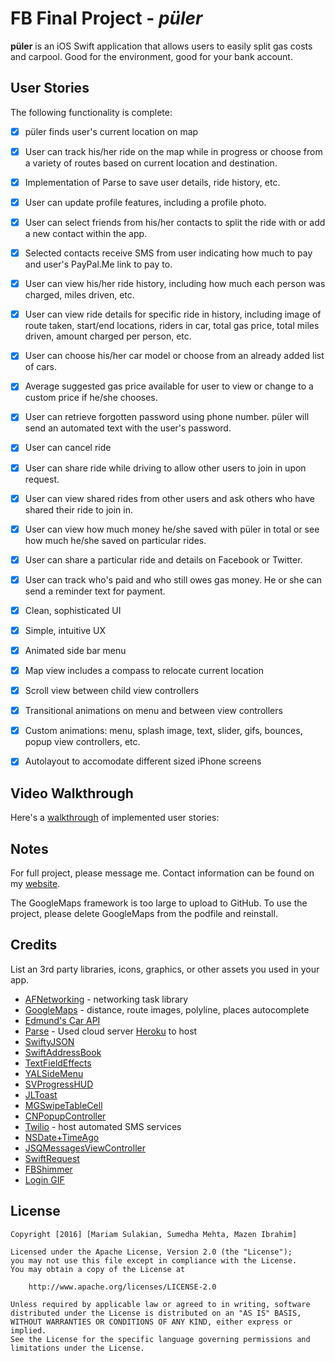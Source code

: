 

# FB Final Project - *püler*

**püler** is an iOS Swift application that allows users to easily split gas costs and carpool. Good for the environment, good for your bank account.

## User Stories

The following functionality is complete:

- [x] püler finds user's current location on map
- [x] User can track his/her ride on the map while in progress or choose from a variety of routes based on current location and destination.
- [x] Implementation of Parse to save user details, ride history, etc.
- [x] User can update profile features, including a profile photo.
- [x] User can select friends from his/her contacts to split the ride with or add a new contact within the app.
- [x] Selected contacts receive SMS from user indicating how much to pay and user's PayPal.Me link to pay to.
- [x] User can view his/her ride history, including how much each person was charged, miles driven, etc.
- [x] User can view ride details for specific ride in history, including image of route taken, start/end locations, riders in car, total gas price, total miles driven, amount charged per person, etc.
- [x] User can choose his/her car model or choose from an already added list of cars.
- [x] Average suggested gas price available for user to view or change to a custom price if he/she chooses.
- [x] User can retrieve forgotten password using phone number. püler will send an automated text with the user's password.
- [x] User can cancel ride
- [x] User can share ride while driving to allow other users to join in upon request.
- [x] User can view shared rides from other users and ask others who have shared their ride to join in. 
- [x] User can view how much money he/she saved with püler in total or see how much he/she saved on particular rides.
- [x] User can share a particular ride and details on Facebook or Twitter.
- [x] User can track who's paid and who still owes gas money. He or she can send a reminder text for payment.
- [x] Clean, sophisticated UI
- [x] Simple, intuitive UX
- [x] Animated side bar menu
- [x] Map view includes a compass to relocate current location
- [x] Scroll view between child view controllers
- [x] Transitional animations on menu and between view controllers
- [x] Custom animations: menu, splash image, text, slider, gifs, bounces, popup view controllers, etc.
- [x] Autolayout to accomodate different sized iPhone screens


## Video Walkthrough

Here's a [walkthrough](https://www.youtube.com/watch?v=tpKefqxTx3s) of implemented user stories:

## Notes
For full project, please message me. Contact information can be found on my [website](http://MariamSulakian.com).

The GoogleMaps framework is too large to upload to GitHub. To use the project, please delete GoogleMaps from the podfile
and reinstall.

## Credits

List an 3rd party libraries, icons, graphics, or other assets you used in your app.

- [AFNetworking](https://github.com/AFNetworking/AFNetworking) - networking task library
- [GoogleMaps](https://developers.google.com/maps/) - distance, route images, polyline, places autocomplete
- [Edmund's Car API](http://developer.edmunds.com/api-documentation/vehicle/)
- [Parse](http://www.parse.com/) - Used cloud server [Heroku](https://dashboard.heroku.com/) to host
- [SwiftyJSON](https://github.com/SwiftyJSON)
- [SwiftAddressBook](https://github.com/SocialbitGmbH/SwiftAddressBook)
- [TextFieldEffects](https://cocoapods.org/pods/TextFieldEffects)
- [YALSideMenu](https://github.com/Yalantis/Side-Menu.iOS)
- [SVProgressHUD](https://github.com/SVProgressHUD/SVProgressHUD)
- [JLToast](https://github.com/devxoul/JLToast)
- [MGSwipeTableCell](https://github.com/MortimerGoro/MGSwipeTableCell)
- [CNPopupController](https://github.com/carsonperrotti/CNPPopupController)
- [Twilio](https://www.twilio.com) - host automated SMS services
- [NSDate+TimeAgo](https://github.com/kevinlawler/NSDate-TimeAgo)
- [JSQMessagesViewController](https://github.com/jessesquires/JSQMessagesViewController)
- [SwiftRequest](https://github.com/rickyrobinett/SwiftRequest)
- [FBShimmer](https://github.com/facebook/Shimmer)
- [Login GIF](http://rebloggy.com/post/classic-travel-sunset-rush-hour-san-francisco-golden-gate-bridge-sf-cinemagraphs/60952306705)

## License

    Copyright [2016] [Mariam Sulakian, Sumedha Mehta, Mazen Ibrahim]

    Licensed under the Apache License, Version 2.0 (the "License");
    you may not use this file except in compliance with the License.
    You may obtain a copy of the License at

        http://www.apache.org/licenses/LICENSE-2.0

    Unless required by applicable law or agreed to in writing, software
    distributed under the License is distributed on an "AS IS" BASIS,
    WITHOUT WARRANTIES OR CONDITIONS OF ANY KIND, either express or implied.
    See the License for the specific language governing permissions and
    limitations under the License.
